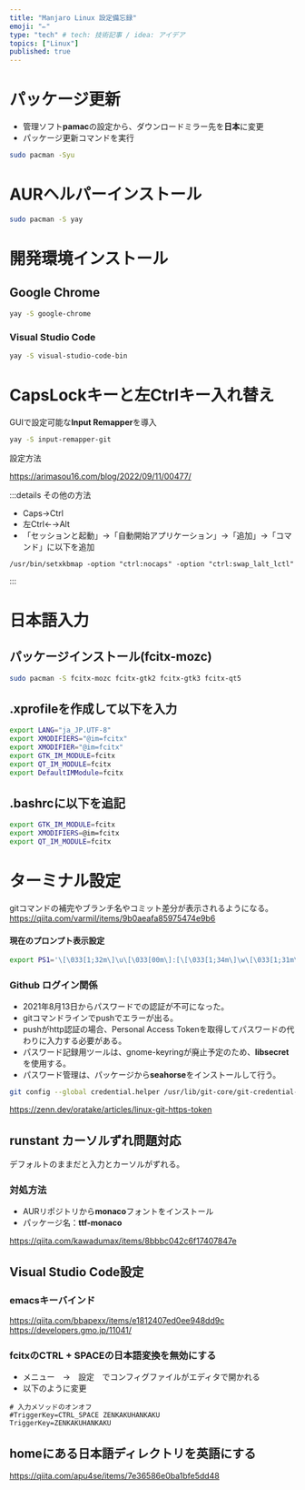 ```yaml
---
title: "Manjaro Linux 設定備忘録"
emoji: "✏"
type: "tech" # tech: 技術記事 / idea: アイデア
topics: ["Linux"]
published: true
---
```


# パッケージ更新
* 管理ソフト**pamac**の設定から、ダウンロードミラー先を**日本**に変更
* パッケージ更新コマンドを実行

```sh
sudo pacman -Syu
```

# AURヘルパーインストール

```sh
sudo pacman -S yay
```

# 開発環境インストール

## Google Chrome

```sh
yay -S google-chrome
```

### Visual Studio Code

```sh
yay -S visual-studio-code-bin
```

# CapsLockキーと左Ctrlキー入れ替え

GUIで設定可能な**Input Remapper**を導入

```sh
yay -S input-remapper-git
```

設定方法

https://arimasou16.com/blog/2022/09/11/00477/

:::details その他の方法

* Caps→Ctrl
* 左Ctrl←→Alt
* 「セッションと起動」→「自動開始アプリケーション」→「追加」→「コマンド」に以下を追加
```
/usr/bin/setxkbmap -option "ctrl:nocaps" -option "ctrl:swap_lalt_lctl"
```

:::

# 日本語入力
## パッケージインストール(fcitx-mozc)

```sh
sudo pacman -S fcitx-mozc fcitx-gtk2 fcitx-gtk3 fcitx-qt5
```

## .xprofileを作成して以下を入力

```sh
export LANG="ja_JP.UTF-8"
export XMODIFIERS="@im=fcitx"
export XMODIFIER="@im=fcitx"
export GTK_IM_MODULE=fcitx
export QT_IM_MODULE=fcitx
export DefaultIMModule=fcitx
```

## .bashrcに以下を追記

```sh
export GTK_IM_MODULE=fcitx
export XMODIFIERS=@im=fcitx
export QT_IM_MODULE=fcitx
```

# ターミナル設定

gitコマンドの補完やブランチ名やコミット差分が表示されるようになる。
https://qiita.com/varmil/items/9b0aeafa85975474e9b6

#### 現在のプロンプト表示設定
```sh
export PS1='\[\033[1;32m\]\u\[\033[00m\]:[\[\033[1;34m\]\w\[\033[1;31m\]$(__git_ps1)\[\033[00m\] ]\$ '
```

### Github ログイン関係
* 2021年8月13日からパスワードでの認証が不可になった。
* gitコマンドラインでpushでエラーが出る。
* pushがhttp認証の場合、Personal Access Tokenを取得してパスワードの代わりに入力する必要がある。
* パスワード記録用ツールは、gnome-keyringが廃止予定のため、**libsecret**を使用する。
* パスワード管理は、パッケージから**seahorse**をインストールして行う。

```bash
git config --global credential.helper /usr/lib/git-core/git-credential-libsecret
```

https://zenn.dev/oratake/articles/linux-git-https-token

## runstant カーソルずれ問題対応
デフォルトのままだと入力とカーソルがずれる。
### 対処方法
* AURリポジトリから**monaco**フォントをインストール
* パッケージ名：**ttf-monaco**

https://qiita.com/kawadumax/items/8bbbc042c6f17407847e

## Visual Studio Code設定
### emacsキーバインド
https://qiita.com/bbapexx/items/e1812407ed0ee948dd9c
https://developers.gmo.jp/11041/

### fcitxのCTRL + SPACEの日本語変換を無効にする
* メニュー　→　設定　でコンフィグファイルがエディタで開かれる
* 以下のように変更

```
# 入力メソッドのオンオフ
#TriggerKey=CTRL_SPACE ZENKAKUHANKAKU
TriggerKey=ZENKAKUHANKAKU
```

## homeにある日本語ディレクトリを英語にする
https://qiita.com/apu4se/items/7e36586e0ba1bfe5dd48
